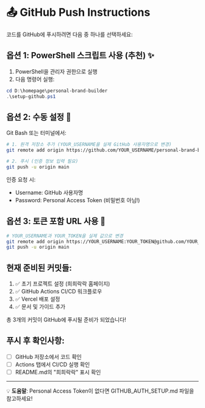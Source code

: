 # 📤 GitHub Push Instructions

코드를 GitHub에 푸시하려면 다음 중 하나를 선택하세요:

## 옵션 1: PowerShell 스크립트 사용 (추천) ✨

1. PowerShell을 관리자 권한으로 실행
2. 다음 명령어 실행:
```powershell
cd D:\homepage\personal-brand-builder
.\setup-github.ps1
```

## 옵션 2: 수동 설정 🔧

Git Bash 또는 터미널에서:

```bash
# 1. 원격 저장소 추가 (YOUR_USERNAME을 실제 GitHub 사용자명으로 변경)
git remote add origin https://github.com/YOUR_USERNAME/personal-brand-builder.git

# 2. 푸시 (인증 정보 입력 필요)
git push -u origin main
```

인증 요청 시:
- Username: GitHub 사용자명
- Password: Personal Access Token (비밀번호 아님!)

## 옵션 3: 토큰 포함 URL 사용 🔐

```bash
# YOUR_USERNAME과 YOUR_TOKEN을 실제 값으로 변경
git remote add origin https://YOUR_USERNAME:YOUR_TOKEN@github.com/YOUR_USERNAME/personal-brand-builder.git
git push -u origin main
```

## 현재 준비된 커밋들:

1. ✅ 초기 프로젝트 설정 (희희락락 홈페이지)
2. ✅ GitHub Actions CI/CD 워크플로우
3. ✅ Vercel 배포 설정
4. ✅ 문서 및 가이드 추가

총 3개의 커밋이 GitHub에 푸시될 준비가 되었습니다!

## 푸시 후 확인사항:

- [ ] GitHub 저장소에서 코드 확인
- [ ] Actions 탭에서 CI/CD 실행 확인
- [ ] README.md의 "희희락락" 표시 확인

---

💡 **도움말**: Personal Access Token이 없다면 GITHUB_AUTH_SETUP.md 파일을 참고하세요!
